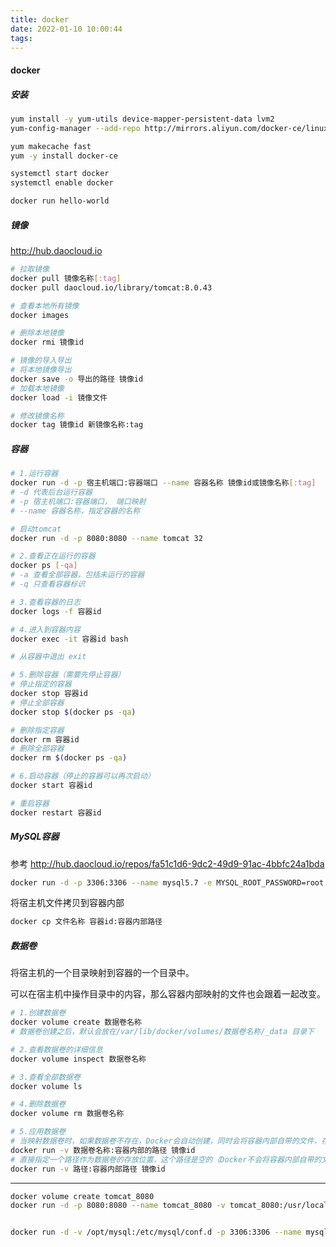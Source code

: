 ```yaml
---
title: docker
date: 2022-01-10 10:00:44
tags:
---
```


#### docker

##### 安装

```sh
yum install -y yum-utils device-mapper-persistent-data lvm2
yum-config-manager --add-repo http://mirrors.aliyun.com/docker-ce/linux/centos/docker-ce.repo

yum makecache fast
yum -y install docker-ce

systemctl start docker
systemctl enable docker

docker run hello-world
```

##### 镜像

http://hub.daocloud.io

```sh
# 拉取镜像
docker pull 镜像名称[:tag]
docker pull daocloud.io/library/tomcat:8.0.43

# 查看本地所有镜像
docker images

# 删除本地镜像
docker rmi 镜像id

# 镜像的导入导出
# 将本地镜像导出
docker save -o 导出的路径 镜像id
# 加载本地镜像
docker load -i 镜像文件

# 修改镜像名称
docker tag 镜像id 新镜像名称:tag
```



##### 容器

```sh
# 1.运行容器
docker run -d -p 宿主机端口:容器端口 --name 容器名称 镜像id或镜像名称[:tag]
# -d 代表后台运行容器
# -p 宿主机端口:容器端口， 端口映射
# --name 容器名称，指定容器的名称

# 启动tomcat
docker run -d -p 8080:8080 --name tomcat 32

# 2.查看正在运行的容器
docker ps [-qa]
# -a 查看全部容器，包括未运行的容器
# -q 只查看容器标识

# 3.查看容器的日志
docker logs -f 容器id

# 4.进入到容器内容
docker exec -it 容器id bash

# 从容器中退出 exit

# 5.删除容器（需要先停止容器）
# 停止指定的容器
docker stop 容器id
# 停止全部容器
docker stop $(docker ps -qa)

# 删除指定容器
docker rm 容器id
# 删除全部容器
docker rm $(docker ps -qa)

# 6.启动容器（停止的容器可以再次启动）
docker start 容器id

# 重启容器
docker restart 容器id
```



##### MySQL容器

参考 http://hub.daocloud.io/repos/fa51c1d6-9dc2-49d9-91ac-4bbfc24a1bda

```sh
docker run -d -p 3306:3306 --name mysql5.7 -e MYSQL_ROOT_PASSWORD=root daocloud.io/library/mysql:5.7.7
```



将宿主机文件拷贝到容器内部

```sh
docker cp 文件名称 容器id:容器内部路径
```



##### 数据卷

将宿主机的一个目录映射到容器的一个目录中。

可以在宿主机中操作目录中的内容，那么容器内部映射的文件也会跟着一起改变。

```sh
# 1.创建数据卷
docker volume create 数据卷名称
# 数据卷创建之后，默认会放在/var/lib/docker/volumes/数据卷名称/_data 目录下

# 2.查看数据卷的详细信息
docker volume inspect 数据卷名称

# 3.查看全部数据卷
docker volume ls

# 4.删除数据卷
docker volume rm 数据卷名称

# 5.应用数据卷
# 当映射数据卷时，如果数据卷不存在，Docker会自动创建，同时会将容器内部自带的文件，存储在默认的存放路径中。
docker run -v 数据卷名称:容器内部的路径 镜像id
# 直接指定一个路径作为数据卷的存放位置，这个路径是空的（Docker不会将容器内部自带的文件存放在指定的路径）。
docker run -v 路径:容器内部路径 镜像id
```

-------

```sh
docker volume create tomcat_8080
docker run -d -p 8080:8080 --name tomcat_8080 -v tomcat_8080:/usr/local/tomcat/webapps 32860fee1ef4


docker run -d -v /opt/mysql:/etc/mysql/conf.d -p 3306:3306 --name mysql5.7  -e MYSQL_ROOT_PASSWORD=root daocloud.io/library/mysql:5.7.7
```

